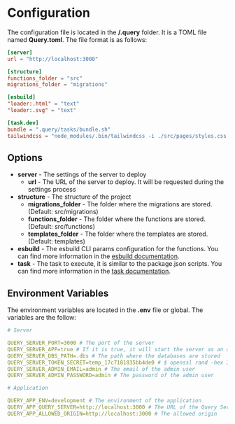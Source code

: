 # Configuration

The configuration file is located in the **/.query** folder. It is a TOML file named **Query\.toml**. The file format is as follows:

```toml
[server]
url = "http://localhost:3000"

[structure]
functions_folder = "src"
migrations_folder = "migrations"

[esbuild]
"loader:.html" = "text"
"loader:.svg" = "text"

[task.dev]
bundle = ".query/tasks/bundle.sh"
tailwindcss = "node_modules/.bin/tailwindcss -i ./src/pages/styles.css -o ./dist/styles.css"
```

## Options

- **server** - The settings of the server to deploy
  - **url** - The URL of the server to deploy. It will be requested during the settings process
- **structure** - The structure of the project
  - **migrations_folder** - The folder where the migrations are stored. (Default: src/migrations)
  - **functions_folder** - The folder where the functions are stored. (Default: src/functions)
  - **templates_folder** - The folder where the templates are stored. (Default: templates)
- **esbuild** - The esbuild CLI params configuration for the functions. You can find more information in the [esbuild documentation](https://esbuild.github.io/api/).
- **task** - The task to execute, it is similar to the package.json scripts. You can find more information in the [task documentation](/docs/cli/task.html).

## Environment Variables

The environment variables are located in the **.env** file or global. The variables are the follow:

```yaml
# Server

QUERY_SERVER_PORT=3000 # The port of the server
QUERY_SERVER_APP=true # If it is true, it will start the server as an application
QUERY_SERVER_DBS_PATH=.dbs # The path where the databases are stored
QUERY_SERVER_TOKEN_SECRET=temp_17c7181835bb4de0 # $ openssl rand -hex 32
QUERY_SERVER_ADMIN_EMAIL=admin # The email of the admin user
QUERY_SERVER_ADMIN_PASSWORD=admin # The password of the admin user

# Application

QUERY_APP_ENV=development # The environment of the application
QUERY_APP_QUERY_SERVER=http://localhost:3000 # The URL of the Query Server
QUERY_APP_ALLOWED_ORIGIN=http://localhost:3000 # The allowed origin
```
